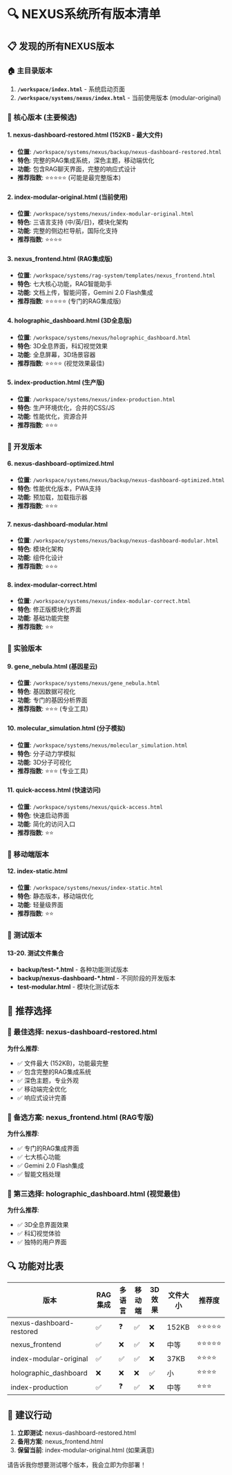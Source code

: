 # 🔍 NEXUS系统所有版本清单

## 📋 发现的所有NEXUS版本

### 🏠 主目录版本
1. **`/workspace/index.html`** - 系统启动页面
2. **`/workspace/systems/nexus/index.html`** - 当前使用版本 (modular-original)

### 🎯 核心版本 (主要候选)

#### 1. **nexus-dashboard-restored.html** (152KB - 最大文件)
- **位置**: `/workspace/systems/nexus/backup/nexus-dashboard-restored.html`
- **特色**: 完整的RAG集成系统，深色主题，移动端优化
- **功能**: 包含RAG聊天界面，完整的响应式设计
- **推荐指数**: ⭐⭐⭐⭐⭐ (可能是最完整版本)

#### 2. **index-modular-original.html** (当前使用)
- **位置**: `/workspace/systems/nexus/index-modular-original.html`
- **特色**: 三语言支持 (中/英/日)，模块化架构
- **功能**: 完整的侧边栏导航，国际化支持
- **推荐指数**: ⭐⭐⭐⭐

#### 3. **nexus_frontend.html** (RAG集成版)
- **位置**: `/workspace/systems/rag-system/templates/nexus_frontend.html`
- **特色**: 七大核心功能，RAG智能助手
- **功能**: 文档上传，智能问答，Gemini 2.0 Flash集成
- **推荐指数**: ⭐⭐⭐⭐⭐ (专门的RAG集成版)

#### 4. **holographic_dashboard.html** (3D全息版)
- **位置**: `/workspace/systems/nexus/holographic_dashboard.html`
- **特色**: 3D全息界面，科幻视觉效果
- **功能**: 全息屏幕，3D场景容器
- **推荐指数**: ⭐⭐⭐⭐ (视觉效果最佳)

#### 5. **index-production.html** (生产版)
- **位置**: `/workspace/systems/nexus/index-production.html`
- **特色**: 生产环境优化，合并的CSS/JS
- **功能**: 性能优化，资源合并
- **推荐指数**: ⭐⭐⭐

### 🔧 开发版本

#### 6. **nexus-dashboard-optimized.html**
- **位置**: `/workspace/systems/nexus/backup/nexus-dashboard-optimized.html`
- **特色**: 性能优化版本，PWA支持
- **功能**: 预加载，加载指示器
- **推荐指数**: ⭐⭐⭐

#### 7. **nexus-dashboard-modular.html**
- **位置**: `/workspace/systems/nexus/backup/nexus-dashboard-modular.html`
- **特色**: 模块化架构
- **功能**: 组件化设计
- **推荐指数**: ⭐⭐⭐

#### 8. **index-modular-correct.html**
- **位置**: `/workspace/systems/nexus/index-modular-correct.html`
- **特色**: 修正版模块化界面
- **功能**: 基础功能完整
- **推荐指数**: ⭐⭐

### 🧪 实验版本

#### 9. **gene_nebula.html** (基因星云)
- **位置**: `/workspace/systems/nexus/gene_nebula.html`
- **特色**: 基因数据可视化
- **功能**: 专门的基因分析界面
- **推荐指数**: ⭐⭐⭐ (专业工具)

#### 10. **molecular_simulation.html** (分子模拟)
- **位置**: `/workspace/systems/nexus/molecular_simulation.html`
- **特色**: 分子动力学模拟
- **功能**: 3D分子可视化
- **推荐指数**: ⭐⭐⭐ (专业工具)

#### 11. **quick-access.html** (快速访问)
- **位置**: `/workspace/systems/nexus/quick-access.html`
- **特色**: 快速启动界面
- **功能**: 简化的访问入口
- **推荐指数**: ⭐⭐

### 📱 移动端版本

#### 12. **index-static.html**
- **位置**: `/workspace/systems/nexus/index-static.html`
- **特色**: 静态版本，移动端优化
- **功能**: 轻量级界面
- **推荐指数**: ⭐⭐

### 🧪 测试版本

#### 13-20. **测试文件集合**
- **backup/test-*.html** - 各种功能测试版本
- **backup/nexus-dashboard-*.html** - 不同阶段的开发版本
- **test-modular.html** - 模块化测试版本

## 🎯 推荐选择

### 🥇 最佳选择: nexus-dashboard-restored.html
**为什么推荐**:
- ✅ 文件最大 (152KB)，功能最完整
- ✅ 包含完整的RAG集成系统
- ✅ 深色主题，专业外观
- ✅ 移动端完全优化
- ✅ 响应式设计完善

### 🥈 备选方案: nexus_frontend.html (RAG专版)
**为什么推荐**:
- ✅ 专门的RAG集成界面
- ✅ 七大核心功能
- ✅ Gemini 2.0 Flash集成
- ✅ 智能文档处理

### 🥉 第三选择: holographic_dashboard.html (视觉最佳)
**为什么推荐**:
- ✅ 3D全息界面效果
- ✅ 科幻视觉体验
- ✅ 独特的用户界面

## 🔍 功能对比表

| 版本 | RAG集成 | 多语言 | 移动端 | 3D效果 | 文件大小 | 推荐度 |
|------|---------|--------|--------|--------|----------|--------|
| nexus-dashboard-restored | ✅ | ❓ | ✅ | ❌ | 152KB | ⭐⭐⭐⭐⭐ |
| nexus_frontend | ✅ | ❌ | ✅ | ❌ | 中等 | ⭐⭐⭐⭐⭐ |
| index-modular-original | ✅ | ✅ | ✅ | ❌ | 37KB | ⭐⭐⭐⭐ |
| holographic_dashboard | ❌ | ❌ | ❌ | ✅ | 小 | ⭐⭐⭐⭐ |
| index-production | ✅ | ❓ | ✅ | ❌ | 中等 | ⭐⭐⭐ |

## 🚀 建议行动

1. **立即测试**: nexus-dashboard-restored.html
2. **备用方案**: nexus_frontend.html
3. **保留当前**: index-modular-original.html (如果满意)

请告诉我你想要测试哪个版本，我会立即为你部署！